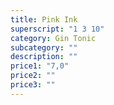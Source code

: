```yaml
---
title: Pink Ink
superscript: "1 3 10"
category: Gin Tonic
subcategory: ""
description: ""
price1: "7,0"
price2: ""
price3: ""
---
```

